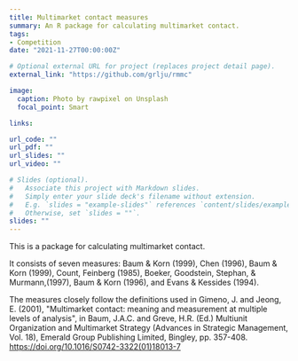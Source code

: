 ```yaml
---
title: Multimarket contact measures
summary: An R package for calculating multimarket contact.
tags:
- Competition
date: "2021-11-27T00:00:00Z"

# Optional external URL for project (replaces project detail page).
external_link: "https://github.com/grlju/rmmc"

image:
  caption: Photo by rawpixel on Unsplash
  focal_point: Smart

links:

url_code: ""
url_pdf: ""
url_slides: ""
url_video: ""

# Slides (optional).
#   Associate this project with Markdown slides.
#   Simply enter your slide deck's filename without extension.
#   E.g. `slides = "example-slides"` references `content/slides/example-slides.md`.
#   Otherwise, set `slides = ""`.
slides: ""
---
```


This is a package for calculating multimarket contact.

It consists of seven measures: Baum & Korn (1999), Chen (1996), Baum & Korn (1999), Count, Feinberg (1985), Boeker, Goodstein, Stephan, & Murmann,(1997), Baum & Korn (1996), and Evans & Kessides (1994).

The measures closely follow the definitions used in Gimeno, J. and Jeong, E. (2001), "Multimarket contact: meaning and measurement at multiple levels of analysis", in Baum, J.A.C. and Greve, H.R. (Ed.) Multiunit Organization and Multimarket Strategy (Advances in Strategic Management, Vol. 18), Emerald Group Publishing Limited, Bingley, pp. 357-408. https://doi.org/10.1016/S0742-3322(01)18013-7
